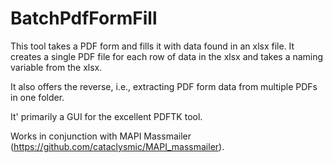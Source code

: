 # BatchPdfFormFill

This tool takes a PDF form and fills it with data found in an xlsx file.
It creates a single PDF file for each row of data in the xlsx and takes a naming variable from the xlsx.

It also offers the reverse, i.e., extracting PDF form data from multiple PDFs in one folder.

It' primarily a GUI for the excellent PDFTK tool.

Works in conjunction with MAPI Massmailer (https://github.com/cataclysmic/MAPI_massmailer).

